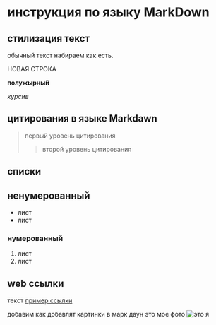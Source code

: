 # инструкция по языку MarkDown

## стилизация текст

обычный текст набираем как есть.

НОВАЯ СТРОКА

**полужырный**

*курсив*

## цитирования в языке Markdawn 
> первый уровень цитирования 
>> второй уровень цитирования 
## списки 
## ненумерованный
* лист 
* лист

### нумерованный 
1. лист
2. лист

## web ссылки 
текст [пример ссылки]("http.example.com" "сплываюшая подсказка")

добавим как добавлят картинки в марк даун
это мое фото
![это я](gzok2300.jpg)
